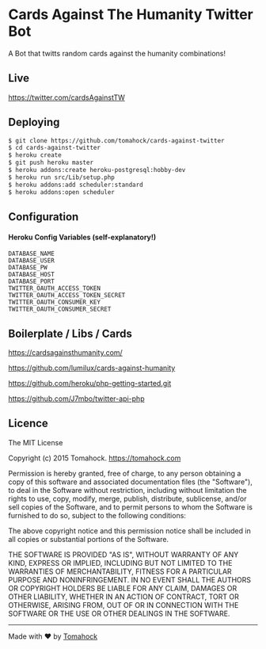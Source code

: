 # Cards Against The Humanity Twitter Bot

A Bot that twitts random cards against the humanity combinations!

## Live
https://twitter.com/cardsAgainstTW

## Deploying

```sh
$ git clone https://github.com/tomahock/cards-against-twitter
$ cd cards-against-twitter
$ heroku create
$ git push heroku master
$ heroku addons:create heroku-postgresql:hobby-dev
$ heroku run src/Lib/setup.php
$ heroku addons:add scheduler:standard
$ heroku addons:open scheduler
```

## Configuration
#### Heroku Config Variables (self-explanatory!)

```
DATABASE_NAME
DATABASE_USER
DATABASE_PW
DATABASE_HOST
DATABASE_PORT
TWITTER_OAUTH_ACCESS_TOKEN
TWITTER_OAUTH_ACCESS_TOKEN_SECRET
TWITTER_OAUTH_CONSUMER_KEY
TWITTER_OAUTH_CONSUMER_SECRET
```

## Boilerplate / Libs / Cards
https://cardsagainsthumanity.com/

https://github.com/lumilux/cards-against-humanity

https://github.com/heroku/php-getting-started.git

https://github.com/J7mbo/twitter-api-php

## Licence
The MIT License

Copyright (c) 2015 Tomahock. https://tomahock.com

Permission is hereby granted, free of charge, to any person obtaining a copy
of this software and associated documentation files (the "Software"), to deal
in the Software without restriction, including without limitation the rights
to use, copy, modify, merge, publish, distribute, sublicense, and/or sell
copies of the Software, and to permit persons to whom the Software is
furnished to do so, subject to the following conditions:

The above copyright notice and this permission notice shall be included in
all copies or substantial portions of the Software.

THE SOFTWARE IS PROVIDED "AS IS", WITHOUT WARRANTY OF ANY KIND, EXPRESS OR
IMPLIED, INCLUDING BUT NOT LIMITED TO THE WARRANTIES OF MERCHANTABILITY,
FITNESS FOR A PARTICULAR PURPOSE AND NONINFRINGEMENT. IN NO EVENT SHALL THE
AUTHORS OR COPYRIGHT HOLDERS BE LIABLE FOR ANY CLAIM, DAMAGES OR OTHER
LIABILITY, WHETHER IN AN ACTION OF CONTRACT, TORT OR OTHERWISE, ARISING FROM,
OUT OF OR IN CONNECTION WITH THE SOFTWARE OR THE USE OR OTHER DEALINGS IN
THE SOFTWARE.

___
Made with ♥ by [Tomahock](http://twitter.com/tomahock)

